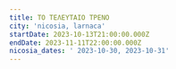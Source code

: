```yaml
---
title: ΤΟ ΤΕΛΕΥΤΑΙΟ ΤΡΕΝΟ
city: 'nicosia, larnaca'
startDate: 2023-10-13T21:00:00.000Z
endDate: 2023-11-11T22:00:00.000Z
nicosia_dates: ' 2023-10-30, 2023-10-31'
---
```


